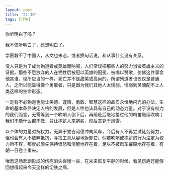 ```yaml
---
layout: post
title: '21:30'
tags: [浮生]
---
```

你听明白了吗？

我不仅听明白了，还想明白了。

学医救不了中国人，从文也未必。或者换句话说，和从事什么没有关系。

没人只是为了成为殉道者或英雄而呐喊，人们常误把那些人的努力当做英雄主义的证据，那些不愿放弃的人在牺牲后被冠以英雄的冠冕、被唱以赞歌，仿佛这件事舍他其谁、理所应当的一样。死亡并不是甜美或高尚的，所谓殉道者也仅仅是普通人，之所以能显得像个勇敢者，只是因为我们其他人太懦弱。懦弱到灵魂配不上人类这样的生命形态。

一定有不必殉道也能让美德、谨慎、勇敢、智慧这样的品质永恒地闪光的办法。生命的基本条件决定人格的发展，但是人性也该具有自己的动态力量。对于没有权力的我们而言，无需等到一个吹哨人倒下后，再前赴后继地接过他的哨笛继续吹响；我们不能什么都不做，只让抱薪人来抱薪，然后冻毙于风雪。

以个体的力量对抗权力，无异于堂吉诃德冲向风车，今后有人不再尝试徒劳努力，但也会有人不放弃抵抗，寻找工具从容地拆卸它。倘若吹哨或抱薪的行为注定为权力所不容，那就必须先保持愤怒和清醒地存在着，足以不被风车摧毁地存在着，有朝一日卷土重来。

唯愿这场悲剧形成的伤疤消失得慢一些，在未来恢复平静的时候，看见伤疤还能够回想得起来今天这样的切肤之痛。